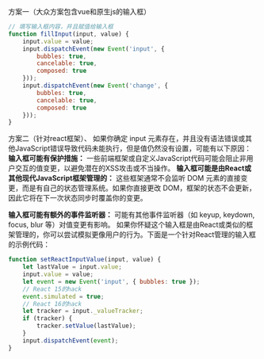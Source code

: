 方案一（大众方案包含vue和原生js的输入框）

```javascript
// 填写输入框内容，并且赋值给输入框
function fillInput(input, value) {
    input.value = value;
    input.dispatchEvent(new Event('input', {
        bubbles: true,
        cancelable: true,
        composed: true
    }));
    input.dispatchEvent(new Event('change', {
        bubbles: true,
        cancelable: true,
        composed: true
    }));
}
```
方案二（针对react框架）、
如果你确定 input 元素存在，并且没有语法错误或其他JavaScript错误导致代码未能执行，但是值仍然没有设置，可能有以下原因：
**输入框可能有保护措施：**
一些前端框架或自定义JavaScript代码可能会阻止非用户交互的值变更，以避免潜在的XSS攻击或不当操作。
**输入框可能是由React或其他现代JavaScript框架管理的：**
这些框架通常不会监听 DOM 元素的直接变更，而是有自己的状态管理系统。如果你直接更改 DOM，框架的状态不会更新，因此它将在下一次状态同步时覆盖你的变更。

**输入框可能有额外的事件监听器：**
可能有其他事件监听器（如 keyup, keydown, focus, blur 等）对值变更有影响。
如果你怀疑这个输入框是由React或类似的框架管理的，你可以尝试模拟更像用户的行为。下面是一个针对React管理的输入框的示例代码：

```javascript
function setReactInputValue(input, value) {
    let lastValue = input.value;
    input.value = value;
    let event = new Event('input', { bubbles: true });
    // React 15的hack
    event.simulated = true;
    // React 16的hack
    let tracker = input._valueTracker;
    if (tracker) {
        tracker.setValue(lastValue);
    }
    input.dispatchEvent(event);
}
```
